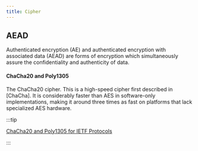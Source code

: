 ```yaml
---
title: Cipher
---
```


## AEAD

Authenticated encryption (AE) and authenticated encryption with associated data (AEAD) are forms of encryption which simultaneously assure the confidentiality and authenticity of data.

#### ChaCha20 and Poly1305

The ChaCha20 cipher.  This is a high-speed cipher first described in [ChaCha]. It is considerably faster than AES in software-only implementations, making it around three times as fast on platforms that lack specialized AES hardware.

:::tip

[ChaCha20 and Poly1305 for IETF Protocols](https://tools.ietf.org/html/rfc7539)

:::
